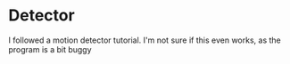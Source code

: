 # Detector
I followed a motion detector tutorial. I'm not sure if this even works, as the program is a bit buggy
